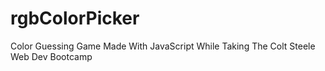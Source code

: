 # rgbColorPicker
Color Guessing Game Made With JavaScript While Taking The Colt Steele Web Dev Bootcamp

